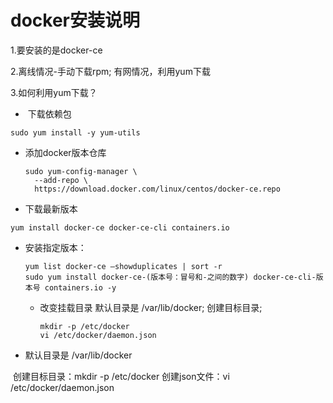 # docker安装说明

1.要安装的是docker-ce

2.离线情况-手动下载rpm; 有网情况，利用yum下载

3.如何利用yum下载？

- ​	下载依赖包				

```shell
sudo yum install -y yum-utils
```

- 添加docker版本仓库

  ```shell
  sudo yum-config-manager \
  	--add-repo \
   	https://download.docker.com/linux/centos/docker-ce.repo
  ```

- 下载最新版本

```shell
yum install docker-ce docker-ce-cli containers.io
```

- 安装指定版本：

  ```shell
  yum list docker-ce —showduplicates | sort -r
  sudo yum install docker-ce-(版本号：冒号和-之间的数字) docker-ce-cli-版本号 containers.io -y
  ```

  - 改变挂载目录
    	默认目录是 /var/lib/docker; 创建目标目录;

    ```shell
    mkdir -p /etc/docker
    vi /etc/docker/daemon.json
    ```

    

-  	默认目录是 /var/lib/docker

​		创建目标目录：mkdir -p /etc/docker
 	创建json文件：vi /etc/docker/daemon.json